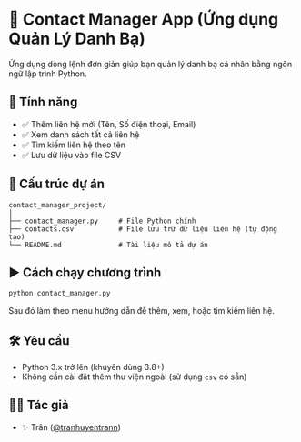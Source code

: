 # 📇 Contact Manager App (Ứng dụng Quản Lý Danh Bạ)

Ứng dụng dòng lệnh đơn giản giúp bạn quản lý danh bạ cá nhân bằng ngôn ngữ lập trình Python.

## 🚀 Tính năng

- ✅ Thêm liên hệ mới (Tên, Số điện thoại, Email)
- ✅ Xem danh sách tất cả liên hệ
- ✅ Tìm kiếm liên hệ theo tên
- ✅ Lưu dữ liệu vào file CSV

## 📁 Cấu trúc dự án

```
contact_manager_project/
│
├── contact_manager.py     # File Python chính
├── contacts.csv           # File lưu trữ dữ liệu liên hệ (tự động tạo)
└── README.md              # Tài liệu mô tả dự án
```

## ▶️ Cách chạy chương trình

```bash
python contact_manager.py
```

Sau đó làm theo menu hướng dẫn để thêm, xem, hoặc tìm kiếm liên hệ.

## 🛠 Yêu cầu

- Python 3.x trở lên (khuyên dùng 3.8+)
- Không cần cài đặt thêm thư viện ngoài (sử dụng `csv` có sẵn)

## 👩‍💻 Tác giả

- ✨ Trân ([@tranhuyentrann](https://github.com/tranhuyentrann))
